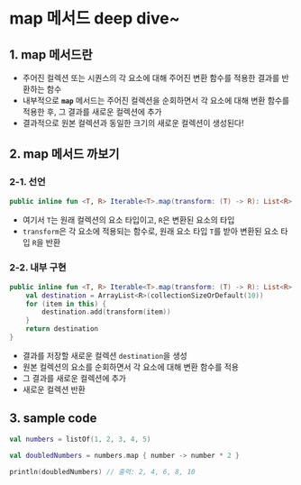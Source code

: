 # map 메서드 deep dive~

## 1. map 메서드란

- 주어진 컬렉션 또는 시퀀스의 각 요소에 대해 주어진 변환 함수를 적용한 결과를 반환하는 함수
- 내부적으로 **`map`** 메서드는 주어진 컬렉션을 순회하면서 각 요소에 대해 변환 함수를 적용한 후, 그 결과를 새로운 컬렉션에 추가
- 결과적으로 원본 컬렉션과 동일한 크기의 새로운 컬렉션이 생성된다!

## 2. map 메서드 까보기

### 2-1. 선언

```kotlin
public inline fun <T, R> Iterable<T>.map(transform: (T) -> R): List<R>
```

- 여기서 `T`는 원래 컬렉션의 요소 타입이고, `R`은 변환된 요소의 타입
- `transform`은 각 요소에 적용되는 함수로, 원래 요소 타입 `T`를 받아 변환된 요소 타입 `R`을 반환

### 2-2. 내부 구현

```kotlin
public inline fun <T, R> Iterable<T>.map(transform: (T) -> R): List<R> {
    val destination = ArrayList<R>(collectionSizeOrDefault(10))
    for (item in this) {
        destination.add(transform(item))
    }
    return destination
}
```

- 결과를 저장할 새로운 컬렉션 `destination`을 생성
- 원본 컬렉션의 요소를 순회하면서 각 요소에 대해 변환 함수를 적용
- 그 결과를 새로운 컬렉션에 추가
- 새로운 컬렉션 반환

## 3. sample code

```kotlin
val numbers = listOf(1, 2, 3, 4, 5)

val doubledNumbers = numbers.map { number -> number * 2 }

println(doubledNumbers) // 출력: 2, 4, 6, 8, 10
```